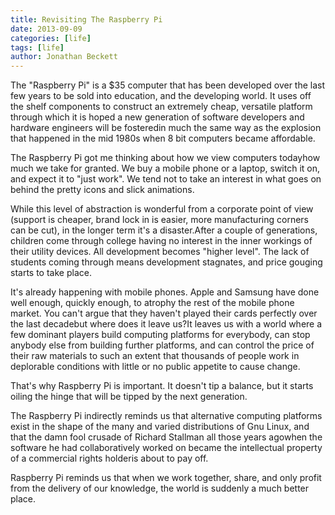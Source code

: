 ```yaml
---
title: Revisiting The Raspberry Pi
date: 2013-09-09
categories: [life]
tags: [life]
author: Jonathan Beckett
---
```


The "Raspberry Pi" is a $35 computer that has been developed over the last few years to be sold into education, and the developing world. It uses off the shelf components to construct an extremely cheap, versatile platform through which it is hoped a new generation of software developers and hardware engineers will be fosteredin much the same way as the explosion that happened in the mid 1980s when 8 bit computers became affordable.

The Raspberry Pi got me thinking about how we view computers todayhow much we take for granted. We buy a mobile phone or a laptop, switch it on, and expect it to "just work". We tend not to take an interest in what goes on behind the pretty icons and slick animations.

While this level of abstraction is wonderful from a corporate point of view (support is cheaper, brand lock in is easier, more manufacturing corners can be cut), in the longer term it's a disaster.After a couple of generations, children come through college having no interest in the inner workings of their utility devices. All development becomes "higher level". The lack of students coming through means development stagnates, and price gouging starts to take place.

It's already happening with mobile phones. Apple and Samsung have done well enough, quickly enough, to atrophy the rest of the mobile phone market. You can't argue that they haven't played their cards perfectly over the last decadebut where does it leave us?It leaves us with a world where a few dominant players build computing platforms for everybody, can stop anybody else from building further platforms, and can control the price of their raw materials to such an extent that thousands of people work in deplorable conditions with little or no public appetite to cause change.

That's why Raspberry Pi is important. It doesn't tip a balance, but it starts oiling the hinge that will be tipped by the next generation.

The Raspberry Pi indirectly reminds us that alternative computing platforms exist in the shape of the many and varied distributions of Gnu Linux, and that the damn fool crusade of Richard Stallman all those years agowhen the software he had collaboratively worked on became the intellectual property of a commercial rights holderis about to pay off.

Raspberry Pi reminds us that when we work together, share, and only profit from the delivery of our knowledge, the world is suddenly a much better place.